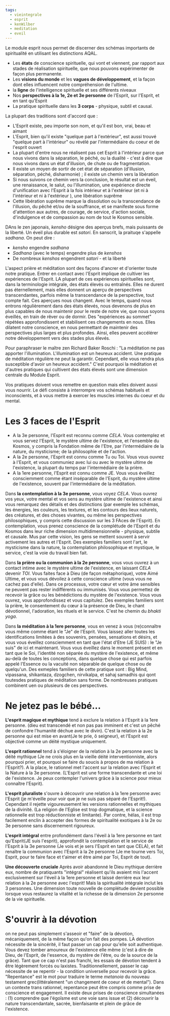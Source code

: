 ```yaml
---
tags:
  - vieintegrale
  - esprit
  - kenWilber
  - meditation
  - eveil
---
```

Le module esprit nous permet de discerner des schémas importants de spiritualité en utilisant les distinctions AQAL.
* Les **états** de conscience spirituelle, qui vont et viennent, par rapport aux stades de réalisation spirituelle, que nous pouvons expérimenter de façon plus permanente.
* Les **visions du monde** et les **vagues de développement**, et la façon dont elles influencent notre compréhension de l'ultime.
* la **ligne** de l'intelligence spirituelle et ses différents niveaux
* Nos **perspectives à la 1e, 2e et 3e personne** de l'Esprit, sur l'Esprit, et en tant qu'Esprit
* La pratique spirituelle dans les **3 corps** - physique, subtil et causal.

La plupart des traditions sont d'accord que :
* L'Esprit existe, peu importe son nom, et qu'il est bon, vrai, beau et aimant
* L'Esprit, bien qu'il existe "quelque part à l'extérieur", est aussi trouvé "quelque part à l'intérieur" ou révélé par l'intermédiaire du coeur et de l'esprit ouvert
* La plupart d'entre nous ne réalisent pas cet Esprit à l'intérieur parce que nous vivons dans la séparation, le péché, ou la dualité - c'est à dire que nous vivons dans un état d'illusion, de chute ou de fragmentation.
* Il existe un moyen de sortir de cet état de séparation (d'illusion, séparation, péché, disharmonie) ; il existe un chemin vers la libération
* Si nous suivons ce chemin vers la conclusion, le résultat est un éveil, une renaissance, le salut, ou l'illumination, une expérience directe d'unification avec l'Esprit à la fois intérieur et à l'extérieur (et ni à l'intérieur et ni à l'extérieur ), une libération suprême
* Cette libération suprême marque la dissolution ou la transcendance de l'illusion, du pêché et/ou de la souffrance, et se manifeste sous forme d'attention aux autres, de courage, de service, d'action sociale, d'indulgence et de compassion au nom de tout le Kosmos sensible.

DAns le zen japonais, *kensho* désigne des aperçus brefs, mais puissants de la liberté. Un éveil plus durable est *satori*. En sanscrit, la praituqe s'appelle *sadhana*.
On peut dire :
* *kensho* engendre *sadhana*
* *Sadhana* (avec le temps) engendre plus de *kenshos*
* De nombreux *kenshos* engendrent *satori* - et la liberté

L'aspect prière et méditation sont des façons d'ancrer et d'orienter toute notre pratique. Entrer en contact avec l'Esprit implique de cultiver les expériences de l'Esprit. LA plupart de ces expériences spirituelles sont, dans la terminologie intégrale, des états élevés ou entraînés. Elles ne durent pas éternellement, mais elles donnent un aperçu de perspectives transcendantes, parfois même la transcendance de la perspective, tout compte fait. Ces aperçues nous changent. Avec le temps, quand nous entrons régulièrement dans des états élevés, nous devenons de plus en plus capables de nous maintenir pour le reste de notre vie, que nous soyons éveillés, en train de rêver ou de dormir. Des "expériences au sommet" répétées approfondissent et stabilisent ces changements en nous. Elles dilatent notre conscience, en nous permettant de maintenir des perspectives plus larges et plus profondes. Ainsi, elles peuvent accélérer notre développement vers des stades plus élevés.

Pour paraphraser le maître zen Richard Baker Roschi : "La méditation ne pas apporter l'illumination. L'illumination est un heureux accident. Une pratique de méditation régulière ne peut la garantir. Cependant, elle vous rendra plus susceptible d'avoir un heureux accident."
C'est pourquoi la méditation et d'autres pratiques qui cultivent des états élevés sont une dimension centrale du Module Esprit.

Vos pratiques doivent vous remettre en question mais elles doivent aussi vous nourrir. Le défi consiste à interrompre vos schémas habituels et inconscients, et à vous mettre à exercer les muscles internes du coeur et du mental.

# Les 3 faces de l'Esprit

* A la 3e personne, l'Esprit est reconnu comme *CELA*. Vous contemplez et vous servez l'Esprit, le mystère ultime de l'existence, et l'ensemble du Kosmos, y compris la Fondation même de l'Etre, par l'intermédiaire de la nature, du mysticisme; de la philosophie et de l'action.
* A la 2e personne, l'Esprit est connu comme Tu ou Toi. Vous vous ouvrez à l'Esprit, et vous communiez avec lui ou avec le mystère ultime de l'existence, la plupart du temps par l'intermédiaire de la prière.
* A la 1ere personne, l'Esprit est connu comme JE. Vous vous éveillez consciemment comme étant inséparable de l'Esprit, du mystère ultime de l'existence, souvent par l'intermédiaire de la méditation.

Dans **la contemplation à la 3e personne**, vous voyez *CELA*. Vous ouvrez vos yeux, votre mental et vos sens au mystère ultime de l'existence et ainsi vous remarquez des détails et des distinctions (par exemple les schémas, les énergies, les couleurs, les textures, et les contours des lieux naturels, des créatures, et des choses vivantes, ou même les perspectives philosophiques, y compris cette discussion sur les 3 FAces de l'Esprit). En contemplation, vous prenez conscience de la complétude de l'Esprit et du Kosmos dans leur riche dimension multidimensionnelle - physique, subtile et causale. Mus par cette vision, les gens se mettent souvent à servir activement les autres et l'Esprit.
Des exemples familiers sont l'art, le mysticisme dans la nature, la contemplation philosophique et mystique, le service, c'est la voie du travail bien fait.

Dans **la prière ou la communion à la 2e personne**, vous vous ouvrez à un contact intime avec le mystère ultime de l'existence, en laissant *CELA* devenir *TOI*. Vous faites face à Dieu (de façon métaphorique), votre Aimé Ultime, et vous vous dévoilez à cette conscience ultime (vous vous ne cachez pas d'elle). Dans ce processus, votre cœur et votre âme sensibles ne peuvent pas rester indifférents ou immunisés. Vous vous permettez de recevoir la grâce ou les bénédictions du mystère de l'existence. Vous vous ouvrez, vous approfondissez et vous capitulez.
Des exemples familiers sont la prière, le consentement du cœur à la présence de Dieu, le chant dévotionnel, l'adoration, les rituels et le service. C'est he chemin du *bhakti yoga*.

Dans **la méditation à la 1ere personne**, vous en venez à vous (re)connaître vous même comme étant le "Je" de l'Esprit. Vous laissez aller toutes les identifications limitées à des souvenirs, pensées, sensations et désirs, et vous vous éveillez consciemment en tant que l'état d'Etre (JE SUIS) : le "Je suis" de ici et maintenant. Vous vous éveillez dans le moment présent et en tant que le Soi, l'identité non séparée du mystère de l'existence, et même au-delà de toutes les conceptions, dans quelque chose qui est parfois appelé l'Essence ou la vacuité non séparable de quelque chose ou de quelqu'un.
Des exmeples familiers de cette pratique sont : Big Mind, vipassana, shikantaza, dzogchen, nirvikalpa, et sahaj samadhis qui qont toutesdes pratiques de méditation sans forme.
De nombreuses pratiques combinent uen ou plusieurs de ces perspectives.

# Ne jetez pas le bébé...

**L'esprit magique et mythique** tend à exclure la relation à l'Esprit à la 1ere personne. (dieu est transcendé et non pas pas imminent et c'est un pêché de confondre l'humanité déchue avec le divin). C'est la relation à la 2e personne qui est mise en avant(Je te prie, ô seigneur), et l'Esprit est objectivé comme un déité mystique uniquement.

**L'esprit rationnel** tend à s'éloigner de la relation à la 2e personne avec la déité mythique (Je ne crois plus en la vieille déité interventionniste, alors pourquoi prier, et pourquoi se faire du soucis à propos de ma relation à l'Esprit?). A la place, le rationnel met l'accent sur la relation avec l'Esprit et la Nature à la 3e personne. (L'Esprit est une forme transcendante et une loi de l'existence. Je peux contempler l'univers grâce à la science pour mieux connaître l'Esprit).

**L'esprit pluraliste** s'ouvre à découvrir une relation à la 1ere personne avec l'Esprit (je m'éveille pour voir que je ne suis pas séparé de l'Esprit!). Cependant il rejette vigoureusement les versions rationnelles et mythiques de la divinité. (La religion de l'Eglise est trop dogmatique, et la science rationnelle est trop réductionniste et limitante). Par contre, hélas, il est trop facilement enclin à accepter des formes de spiritualité exotiques à la 2e ou 3e personne sans discernement rigoureux.

**L'esprit intégral** entre profondément dans l'éveil à la 1ere personne en tant qu'Esprit(JE suis l'esprit), approfondit la contemplation et le service de l'Esprit à la 3e personne (Je vois et je sers l'Esprit en tant que CELA), et fait renaître la communion avec l'Esprit à la 2e personne (Je me tourne vers Toi,  Esprit, pour te faire face et t'aimer et être aimé par Toi, Esprit de tout).

**Une découverte cruciale** Après avoir abandonné le Dieu mythique derrière eux, nombre de pratiquants "intégral" réalisent qu'ils avaient mis l'accent exclusivement sur l'éveil à la 1ere personne et laissé derrière eux leur relation à la 2e personne avec l'esprit!
Mais la spiritualité intégrale inclut les 3 personnes. Une dimension toute nouvelle de complétude devient possible lorsque vous restaurez la vitalité et la richesse de la dimension 2e personne de la vie spirituelle.

# S'ouvrir à la dévotion

on ne peut pas simplement s'asseoir et "faire" de la dévotion, mécaniquement, de la même façon qu'on fait des pompes. LA dévotion nécessite de la sincérité, il faut passer un cap pour qu'elle soit authentique. Vous devez tomber amoureux de l'existence elle même (c'est à dire de Dieu, de l'Esprit, de l'essence, du mystère de l'être, ou de la source de la grâce). Tant que ce cap n'est pas franchi, les essais de dévotion tendent à être légèrement forcés ou laxistes.
Traditionnellement, passer le cap nécessite de se repentir - la condition universelle pour recevoir la grâce. "Repentance" est le mot pour traduire le terme *metanoia* du nouveau testament grec(littéralement "un changement de coeur et de mental").
Dans un contexte trans rationnel, repentance peut être compris comme prise de conscience et engagement.
Il existe deux prises de conscience simultanées : (1) comprendre que l'égoïsme est une voie sans issue et (2) découvrir la nature transcendantale, sacrée, bienfaisante et plein de grâce de l'existence.